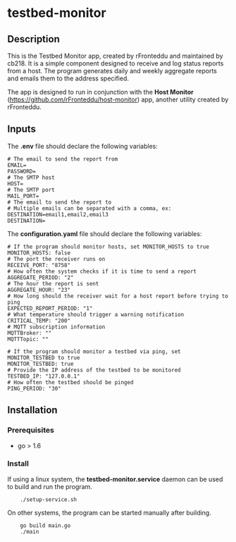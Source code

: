 # testbed-monitor
## Description
This is the Testbed Monitor app, created by rFronteddu and maintained by cb218. It is a simple component designed to receive and log status reports from a host. The program generates daily and weekly aggregate reports and emails them to the address specified.

The app is designed to run in conjunction with the **Host Monitor** (https://github.com/rFronteddu/host-monitor) app, another utility created by rFronteddu.

## Inputs
The **.env** file should declare the following variables:
```
# The email to send the report from
EMAIL=
PASSWORD=
# The SMTP host
HOST=
# The SMTP port
MAIL_PORT=
# The email to send the report to
# Multiple emails can be separated with a comma, ex: DESTINATION=email1,email2,email3
DESTINATION=
```
The **configuration.yaml** file should declare the following variables:
```
# If the program should monitor hosts, set MONITOR_HOSTS to true
MONITOR_HOSTS: false
# The port the receiver runs on
RECEIVE_PORT: "8758"
# How often the system checks if it is time to send a report
AGGREGATE_PERIOD: "2"
# The hour the report is sent
AGGREGATE_HOUR: "23"
# How long should the receiver wait for a host report before trying to ping
EXPECTED_REPORT_PERIOD: "1"
# What temperature should trigger a warning notification
CRITICAL_TEMP: "200"
# MQTT subscription information
MQTTBroker: ""
MQTTTopic: ""

# If the program should monitor a testbed via ping, set MONITOR_TESTBED to true
MONITOR_TESTBED: true
# Provide the IP address of the testbed to be monitored
TESTBED_IP: "127.0.0.1"
# How often the testbed should be pinged
PING_PERIOD: "30"
```

## Installation
### Prerequisites
* go > 1.6
### Install
If using a linux system, the **testbed-monitor.service** daemon can be used to build and run the program.
```
    ./setup-service.sh
```
On other systems, the program can be started manually after building.
```
    go build main.go
    ./main
```